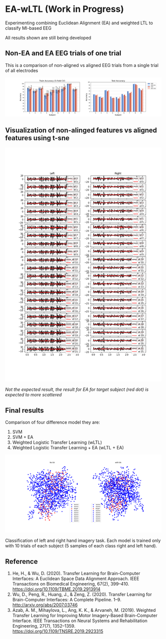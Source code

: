 # EA-wLTL (Work in Progress)
Experimenting combining Euclidean Alignment (EA) and weighted LTL to classify MI-based EEG 

All results shown are still being developed

## Non-EA and EA EEG trials of one trial
This is a comparison of non-aligned vs aligned EEG trials from a single trial of all electrodes 

![result](./result.png)

## Visualization of non-alinged features vs aligned features using t-sne
![result](./nonEA_vs_EA.png)
  
*Not the expected result, the result for EA for target subject (red dot) is expected to more scattered*

## Final results
Comparison of four difference model they are:
1. SVM
2. SVM + EA
3. Weighted Logistic Transfer Learning (wLTL)
4. Weighted Logistic Transfer Learning + EA (wLTL + EA)

![SNE_plot](SNE_plot.png)

Classification of left and right hand imagery task.
Each model is trained only with 10 trials of each subject (5 samples of each class right and left hand).

## Reference
1. He, H., & Wu, D. (2020). Transfer Learning for Brain-Computer Interfaces: A Euclidean Space Data Alignment Approach. IEEE Transactions on Biomedical Engineering, 67(2), 399–410. https://doi.org/10.1109/TBME.2019.2913914
2. Wu, D., Peng, R., Huang, J., & Zeng, Z. (2020). Transfer Learning for Brain-Computer Interfaces: A Complete Pipeline. 1–9. http://arxiv.org/abs/2007.03746
3. Azab, A. M., Mihaylova, L., Ang, K. K., & Arvaneh, M. (2019). Weighted Transfer Learning for Improving Motor Imagery-Based Brain-Computer Interface. IEEE Transactions on Neural Systems and Rehabilitation Engineering, 27(7), 1352–1359. https://doi.org/10.1109/TNSRE.2019.2923315


